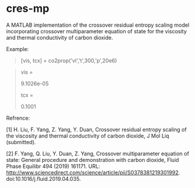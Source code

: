 # cres-mp
A MATLAB implementation of the crossover residual entropy scaling model incorporating crossover multiparameter equation of state for the viscosity and thermal conductivity of carbon dioxide.

Example:
> [vis, tcx] = co2prop('vl','t',300,'p',20e6)

> vis =
> 
>   9.1026e-05
>   
> tcx =
> 
>   0.1001

Refrence:

[1] H. Liu, F. Yang, Z. Yang, Y. Duan, Crossover residual entropy scaling of the viscosity and thermal conductivity of 
carbon dioxide, J Mol Liq (submitted).

[2] F. Yang, Q. Liu, Y. Duan, Z. Yang, Crossover multiparameter equation of state: General procedure and demonstration with carbon dioxide, Fluid Phase Equilibr 494 (2019) 161171. URL: http://www.sciencedirect.com/science/article/pii/S0378381219301992. doi:10.1016/j.fluid.2019.04.035.
